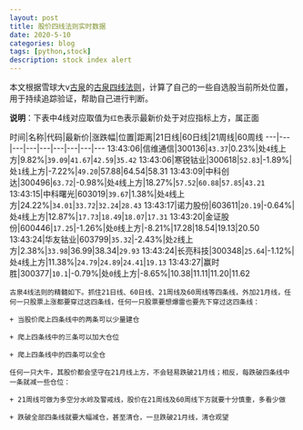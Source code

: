 ```yaml
---
layout: post
title: 股价四线法则实时数据
date: 2020-5-10
categories: blog
tags: [python,stock]
description: stock index alert
---
```



本文根据雪球大v[古泉](https://xueqiu.com/u/7148646888)的[古泉四线法则](https://xueqiu.com/7148646888/130498192)，计算了自己的一些自选股当前所处位置，用于持续追踪验证，帮助自己进行判断。

**说明**：下表中4线对应取值为`红色`表示最新价处于对应指标上方，属正面

时间|名称|代码|最新价|涨跌幅|位置|距离|21日线|60日线|21周线|60周线
---|---|---|---|---|---|---|---|---
13:43:06|信维通信|300136|`43.37`|0.23%|处`4`线上方|9.82%|`39.09`|`41.67`|`42.59`|`35.42`
13:43:06|寒锐钴业|300618|`52.83`|-1.89%|处`1`线上方|-7.22%|`49.20`|57.88|64.54|58.31
13:43:09|中科创达|300496|`63.72`|-0.98%|处`4`线上方|18.27%|`57.52`|`60.88`|`57.85`|`43.21`
13:43:15|中科曙光|603019|`39.67`|1.38%|处`4`线上方|24.22%|`34.01`|`33.72`|`32.24`|`28.43`
13:43:17|诺力股份|603611|`20.19`|-0.64%|处`4`线上方|12.87%|`17.73`|`18.49`|`18.07`|`17.31`
13:43:20|金证股份|600446|`17.25`|-1.26%|处`0`线上方|-8.21%|17.28|18.54|19.13|20.50
13:43:24|华友钴业|603799|`35.32`|-2.43%|处`2`线上方|2.38%|`33.98`|36.99|38.34|`29.93`
13:43:24|长亮科技|300348|`25.64`|-1.12%|处`4`线上方|11.38%|`24.79`|`24.89`|`24.41`|`19.13`
13:43:27|赢时胜|300377|`10.1`|-0.79%|处`0`线上方|-8.65%|10.38|11.11|11.20|11.62

```
古泉4线法则的精髓如下。抓住21日线、60日线、21周线及60周线等四条线，外加21月线，任何一只股票上涨都要穿过这四条线，任何一只股票要想爆雷也要先下穿过这四条线：

+ 当股价爬上四条线中的两条可以少量建仓

+ 爬上四条线中的三条可以加大仓位

+ 爬上四条线中的四条可以全仓

任何一只大牛，其股价都会坚守在21月线上方，不会轻易跌破21月线；相反，每跌破四条线中一条就减一些仓位：

+ 21周线可做为多空分水岭及警戒线，股价在21周线及60周线下方就要十分慎重，多看少做

+ 跌破全部四条线就要大幅减仓，甚至清仓，一旦跌破21月线，清仓观望
```